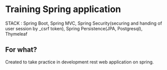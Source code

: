 # Training Spring application

STACK : Spring Boot, Spring MVC, Spring Security(securing and handing of user session by _csrf token), Spring Persistence(JPA, Postgresql), Thymeleaf

For what?
-------------

Created to take practice in development rest web application on spring. 

